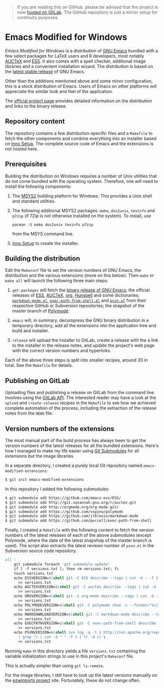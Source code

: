 > If you are reading this on GitHub, please be advised that the
> project is now [hosted on GitLab](https://gitlab.com/vigou3/emacs-modified-windows). 
> The GitHub repository is just a mirror setup for continuity
> purposes.

# Emacs Modified for Windows

*Emacs Modified for Windows* is a distribution of
[GNU Emacs](https://www.gnu.org/software/emacs/) bundled with a few
select packages for LaTeX users and R developers, most notably
[AUCTeX](https://www.gnu.org/software/auctex/) and
[ESS](https://ess.r-project.org). It also comes with a spell checker,
additional image libraries and a convenient installation wizard. The
distribution is based on the
[latest stable release](http://ftp.gnu.org/gnu/emacs/windows/) of GNU
Emacs.

Other than the additions mentioned above and some minor configuration,
this is a stock distribution of Emacs. Users of Emacs on other
platforms will appreciate the similar look and feel of the
application.

The [official project page](https://vigou3.gitlab.io/emacs-modified-windows) 
provides detailed information on the distribution and links to the binary release.

## Repository content

The repository contains a few distribution-specific files and a
`Makefile` to fetch the other components and combine everything into
an installer based on [Inno Setup](http://innosetup.com). The complete
source code of Emacs and the extensions is not hosted here.

## Prerequisites

Building the distribution on Windows requires a number of Unix
utilities that do not come bundled with the operating
system. Therefore, one will need to install the following components:

1. The  [MSYS2](http://www.msys2.org) building platform for Windows. This
   provides a Unix shell and standard utilities.

2. The following additional MSYS2 packages: `make`, `dos2unix`,
   `texinfo` and `p7zip` (if 7Zip is not otherwise installed on the
   system). To install, use
   
   ```
   pacman -S make dos2unix texinfo p7zip
   ```
   
   from the MSYS command line.

4. [Inno Setup](http://innosetup.com) to create the installer.

## Building the distribution

Edit the `Makeconf` file to set the version numbers of GNU Emacs, the
distribution and the various extensions (more on this below). Then
`make` or `make all` will launch the following three main steps:

1. `get-packages` will fetch the
   [binary release of GNU Emacs](http://ftp.gnu.org/gnu/emacs/windows/);
   the official releases of [ESS](https://ess.r-project.org),
   [AUCTeX](https://www.gnu.org/software/auctex/),
   [org](https://org-mode.org),
   [Hunspell](https://hunspell.github.io/) and some dictionaries; 
   [`markdown-mode.el`](https://github.com/jrblevin/markdown-mode),
   [`exec-path-from-shell.el`](https://github.com/purcell/exec-path-from-shell)
   and
   [`psvn.el`](http://svn.apache.org/repos/asf/subversion/trunk/contrib/client-side/emacs/)
   from their respective GitHub or Subversion repositories; the
   snapshot of the master branch of
   [Polymode](https://github.com/vspinu/polymode/).

2. `emacs` will, in summary, decompress the GNU binary distribution in a
   temporary directory, add all the extensions into the application
   tree and build and installer.

3. `release` will upload the installer to GitLab, create a release
   with the a link to the installer in the release notes, and update
   the project's web page with the correct version numbers and
   hyperlinks.

Each of the above three steps is split into smaller recipes, around 20
in total. See the `Makefile` for details.

## Publishing on GitLab

Uploading files and publishing a release on GitLab from the command
line involves using the
[GitLab API](https://docs.gitlab.com/ee/api/README.html). The
interested reader may have a look at the `upload` and `create-release`
recipes in the `Makefile` to see how we achieved complete automation
of the process, including the extraction of the release notes from the
`NEWS` file.

## Version numbers of the extensions

The most manual part of the build process has always been to get the
version numbers of the latest releases for all the bundled extensions.
Here's how I managed to make my life easier using
[Git Submodules](https://git-scm.com/book/en/v2/Git-Tools-Submodules)
for all extensions but the image libraries.

In a separate directory, I created a purely local Git repository named
`emacs-modified-extensions`:

```bash
$ git init emacs-modified-extensions
```

In this repository I added the following submodules:

```bash
$ git submodule add https://github.com/emacs-ess/ESS/
$ git submodule add http://git.savannah.gnu.org/r/auctex.git
$ git submodule add http://orgmode.org/org-mode.git/
$ git submodule add https://github.com/vspinu/polymode
$ git submodule add https://github.com/jrblevin/markdown-mode
$ git submodule add https://github.com/purcell/exec-path-from-shell
```

Finally, I created a `Makefile` with the following content to fetch
the version numbers of the latest releases of each of the above
submodules (except Polymode, where the date of the latest snapshop of
the master branch is used). The script also extracts the latest
revision number of `psvn.el` in the Subversion source code repository.

```Makefile
all :
	git submodule foreach 'git submodule update'
	if [ -f versions.txt ]; then rm versions.txt; fi
	touch versions.txt
	echo ESSVERSION=$(shell git -C ESS describe --tags | cut -d - -f 1 | tr -d v) \
	  >> versions.txt
	echo AUCTEXVERSION=$(shell git -C auctex describe --tags | cut -d - -f 1 | cut -d _ -f 2-3 | tr _ .) \
	  >> versions.txt
	echo ORGVERSION=$(shell git -C org-mode describe --tags | cut -d - -f 1 | cut -d _ -f 2) \
	  >> versions.txt
	echo POLYMODEVERSION=$(shell git -C polymode show -s --format="%ci" HEAD | cut -d " " -f 1) \
	  >> versions.txt
	echo MARKDOWNLOADVERSION=$(shell git -C markdown-mode describe --tags | cut -d - -f 1 | tr -d v) \
	  >> versions.txt
	echo EXECPATHVERSION=$(shell git -C exec-path-from-shell describe --tags | cut -d - -f 1) \
	  >> versions.txt
	echo PSVNVERSION=$(shell svn log -q -l 1 http://svn.apache.org/repos/asf/subversion/trunk/contrib/client-side/emacs/psvn.el \
	  | grep ^r | cut -d " " -f 1 | tr -d r) \
	  >> versions.txt
```

Running `make` in this directory yields a file `versions.txt`
containing the variable initialization strings to use in this
project's `Makeconf` file.

This is actually simpler than using `git ls-remote`.

For the image libraries, I still have to look up the latest versions
manually on the
[ezwinports project](https://sourceforge.net/projects/ezwinports/files/?source=navbar)
site. Fortunately, these do not change often.
